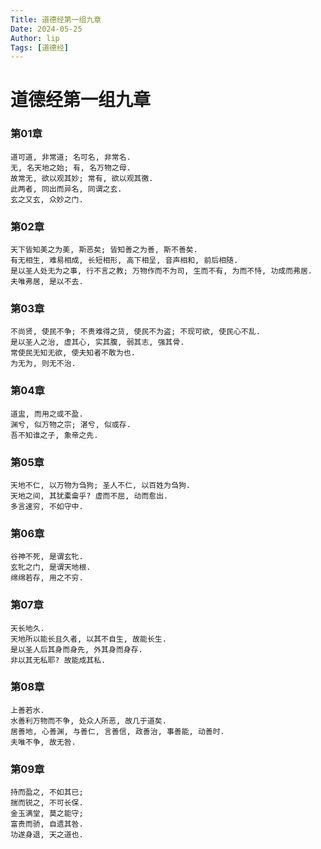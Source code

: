 ```yaml
---
Title: 道德经第一组九章
Date: 2024-05-25
Author: lip
Tags: [道德经]
---
```


# 道德经第一组九章

### 第01章
```
道可道, 非常道; 名可名, 非常名.
无, 名天地之始; 有, 名万物之母.
故常无, 欲以观其妙; 常有, 欲以观其徼.
此两者, 同出而异名, 同谓之玄.
玄之又玄, 众妙之门.
```

### 第02章
```
天下皆知美之为美, 斯恶矣; 皆知善之为善, 斯不善矣.
有无相生, 难易相成, 长短相形, 高下相呈, 音声相和, 前后相随.
是以圣人处无为之事, 行不言之教; 万物作而不为司, 生而不有, 为而不恃, 功成而弗居.
夫唯弗居, 是以不去.
```

### 第03章
```
不尚贤, 使民不争; 不贵难得之货, 使民不为盗; 不现可欲, 使民心不乱.
是以圣人之治, 虚其心, 实其腹, 弱其志, 强其骨.
常使民无知无欲, 使夫知者不敢为也.
为无为, 则无不治.
```

### 第04章
```
道盅, 而用之或不盈.
渊兮, 似万物之宗; 湛兮, 似或存.
吾不知谁之子, 象帝之先.
```

### 第05章
```
天地不仁, 以万物为刍狗; 圣人不仁, 以百姓为刍狗.
天地之间, 其犹橐龠乎? 虚而不屈, 动而愈出.
多言速穷, 不如守中.
```

### 第06章
```
谷神不死, 是谓玄牝.
玄牝之门, 是谓天地根.
绵绵若存, 用之不穷.
```

### 第07章
```
天长地久.
天地所以能长且久者, 以其不自生, 故能长生.
是以圣人后其身而身先, 外其身而身存.
非以其无私耶? 故能成其私.
```

### 第08章
```
上善若水.
水善利万物而不争, 处众人所恶, 故几于道矣.
居善地, 心善渊, 与善仁, 言善信, 政善治, 事善能, 动善时.
夫唯不争, 故无咎.
```

### 第09章
```
持而盈之, 不如其已;
揣而锐之, 不可长保.
金玉满堂, 莫之能守;
富贵而骄, 自遗其咎.
功遂身退, 天之道也.
```

